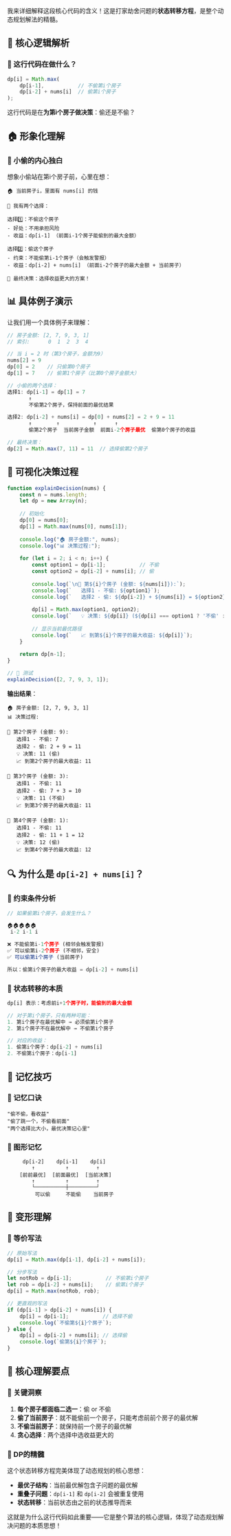 我来详细解释这段核心代码的含义！这是打家劫舍问题的**状态转移方程**，是整个动态规划解法的精髓。

## 🧠 核心逻辑解析

### 🎯 这行代码在做什么？

```javascript
dp[i] = Math.max(
    dp[i-1],           // 不偷第i个房子
    dp[i-2] + nums[i]  // 偷第i个房子
);
```

这行代码是在**为第i个房子做决策**：偷还是不偷？

## 🏠 形象化理解

### 🤔 小偷的内心独白

想象小偷站在第i个房子前，心里在想：

```
🏠 当前房子i，里面有 nums[i] 的钱

🤔 我有两个选择：

选择1️⃣：不偷这个房子
- 好处：不用承担风险
- 收益：dp[i-1] （前面i-1个房子能偷到的最大金额）

选择2️⃣：偷这个房子  
- 约束：不能偷第i-1个房子（会触发警报）
- 收益：dp[i-2] + nums[i] （前面i-2个房子的最大金额 + 当前房子）

🎯 最终决策：选择收益更大的方案！
```

## 📊 具体例子演示

让我们用一个具体例子来理解：

```javascript
// 房子金额: [2, 7, 9, 3, 1]
// 索引:      0  1  2  3  4

// 当 i = 2 时（第3个房子，金额为9）
nums[2] = 9
dp[0] = 2    // 只偷第0个房子
dp[1] = 7    // 偷第1个房子（比第0个房子金额大）

// 小偷的两个选择：
选择1: dp[i-1] = dp[1] = 7
       ↑
       不偷第2个房子，保持前面的最优结果

选择2: dp[i-2] + nums[i] = dp[0] + nums[2] = 2 + 9 = 11
       ↑        ↑           ↑      ↑
       偷第2个房子  当前房子金额  前面i-2个房子最优  偷第0个房子的收益

// 最终决策：
dp[2] = Math.max(7, 11) = 11  // 选择偷第2个房子
```

## 🎨 可视化决策过程

```javascript
function explainDecision(nums) {
    const n = nums.length;
    let dp = new Array(n);
    
    // 初始化
    dp[0] = nums[0];
    dp[1] = Math.max(nums[0], nums[1]);
    
    console.log("🏠 房子金额:", nums);
    console.log("📊 决策过程:");
    
    for (let i = 2; i < n; i++) {
        const option1 = dp[i-1];           // 不偷
        const option2 = dp[i-2] + nums[i]; // 偷
        
        console.log(`\n🤔 第${i}个房子 (金额: ${nums[i]}):`);
        console.log(`   选择1 - 不偷: ${option1}`);
        console.log(`   选择2 - 偷: ${dp[i-2]} + ${nums[i]} = ${option2}`);
        
        dp[i] = Math.max(option1, option2);
        console.log(`   💡 决策: ${dp[i]} (${dp[i] === option1 ? '不偷' : '偷'})`);
        
        // 显示当前最优路径
        console.log(`   📈 到第${i}个房子的最大收益: ${dp[i]}`);
    }
    
    return dp[n-1];
}

// 🧪 测试
explainDecision([2, 7, 9, 3, 1]);
```

**输出结果**：
```
🏠 房子金额: [2, 7, 9, 3, 1]
📊 决策过程:

🤔 第2个房子 (金额: 9):
   选择1 - 不偷: 7
   选择2 - 偷: 2 + 9 = 11
   💡 决策: 11 (偷)
   📈 到第2个房子的最大收益: 11

🤔 第3个房子 (金额: 3):
   选择1 - 不偷: 11
   选择2 - 偷: 7 + 3 = 10
   💡 决策: 11 (不偷)
   📈 到第3个房子的最大收益: 11

🤔 第4个房子 (金额: 1):
   选择1 - 不偷: 11
   选择2 - 偷: 11 + 1 = 12
   💡 决策: 12 (偷)
   📈 到第4个房子的最大收益: 12
```

## 🔍 为什么是 `dp[i-2] + nums[i]`？

### 🚨 约束条件分析

```javascript
// 如果偷第i个房子，会发生什么？

🏠🏠🏠🏠🏠
 i-2 i-1 i

❌ 不能偷第i-1个房子 (相邻会触发警报)
✅ 可以偷第i-2个房子 (不相邻，安全)
✅ 可以偷第i个房子 (当前房子)

所以：偷第i个房子的最大收益 = dp[i-2] + nums[i]
```

### 🎯 状态转移的本质

```javascript
dp[i] 表示：考虑前i+1个房子时，能偷到的最大金额

// 对于第i个房子，只有两种可能：
1. 第i个房子在最优解中 → 必须偷第i个房子
2. 第i个房子不在最优解中 → 不偷第i个房子

// 对应的收益：
1. 偷第i个房子：dp[i-2] + nums[i]
2. 不偷第i个房子：dp[i-1]
```

## 🎪 记忆技巧

### 🧠 记忆口诀
```
"偷不偷，看收益"
"偷了跳一个，不偷看前面"
"两个选择比大小，最优决策记心里"
```

### 🎨 图形记忆
```
     dp[i-2]    dp[i-1]    dp[i]
        ↑          ↑         ↑
    [前前最优]  [前面最优]  [当前决策]
        ↑          ↑         ↑
        └──────────┼─────────┘
         可以偷     不能偷    当前房子
```

## 🔧 变形理解

### 🎯 等价写法
```javascript
// 原始写法
dp[i] = Math.max(dp[i-1], dp[i-2] + nums[i]);

// 分步写法
let notRob = dp[i-1];           // 不偷第i个房子
let rob = dp[i-2] + nums[i];    // 偷第i个房子
dp[i] = Math.max(notRob, rob);

// 更直观的写法
if (dp[i-1] > dp[i-2] + nums[i]) {
    dp[i] = dp[i-1];           // 选择不偷
    console.log(`不偷第${i}个房子`);
} else {
    dp[i] = dp[i-2] + nums[i]; // 选择偷
    console.log(`偷第${i}个房子`);
}
```

## 🎯 核心理解要点

### 🌟 关键洞察
1. **每个房子都面临二选一**：偷 or 不偷
2. **偷了当前房子**：就不能偷前一个房子，只能考虑前前个房子的最优解
3. **不偷当前房子**：就保持前一个房子的最优解
4. **贪心选择**：两个选择中选收益更大的

### 🎪 DP的精髓
这个状态转移方程完美体现了动态规划的核心思想：
- **最优子结构**：当前最优解包含子问题的最优解
- **重叠子问题**：`dp[i-1]` 和 `dp[i-2]` 会被重复使用
- **状态转移**：当前状态由之前的状态推导而来

这就是为什么这行代码如此重要——它是整个算法的核心逻辑，体现了动态规划解决问题的本质思想！